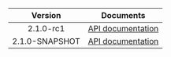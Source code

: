 | Version | Documents |
|:---:|---|
| 2.1.0-rc1 | [API documentation](2.1.0-rc1) |
| 2.1.0-SNAPSHOT | [API documentation](2.1.0-SNAPSHOT) |
